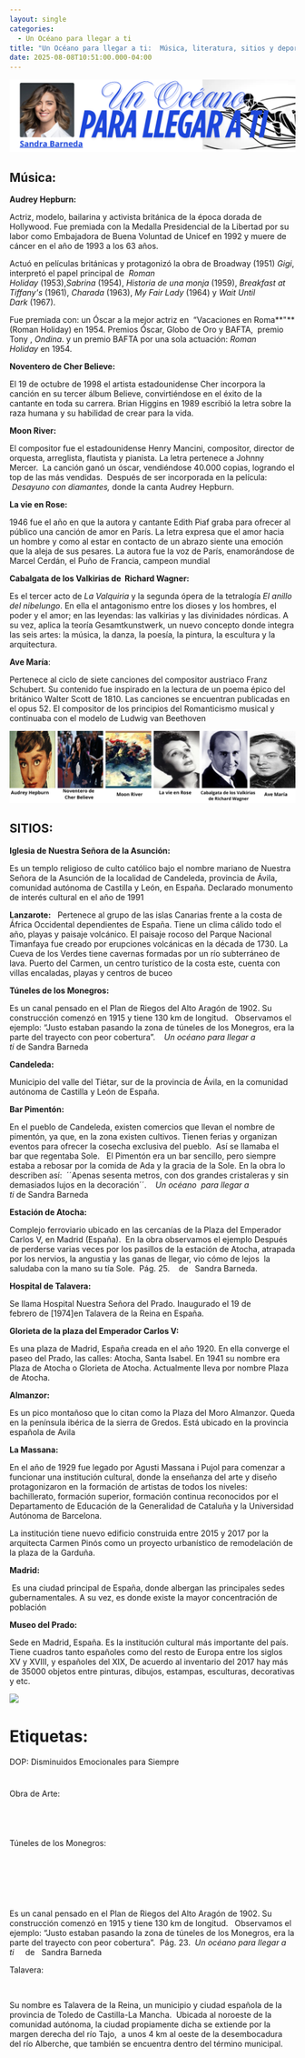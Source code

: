 ```yaml
---
layout: single
categories:
  - Un Océano para llegar a ti
title: "Un Océano para llegar a ti:  Música, literatura, sitios y deporte"
date: 2025-08-08T10:51:00.000-04:00
---
```

![](/assets/img/banner-un-oceano-para-llegar-a-ti.png)

## Música:

**Audrey Hepburn:**

Actriz, modelo, bailarina y activista británica de la época dorada de Hollywood. Fue premiada con la Medalla Presidencial de la Libertad por su labor como Embajadora de Buena Voluntad de Unicef en 1992 y muere de cáncer en el año de 1993 a los 63 años.

Actuó en películas británicas y protagonizó la obra de Broadway (1951) *Gigi*, interpretó el papel principal de  *Roman Holiday* (1953),*Sabrina* (1954), *Historia de una monja* (1959), *Breakfast at Tiffany's* (1961), *Charada* (1963), *My Fair Lady* (1964) y *Wait Until Dark* (1967).

Fue premiada con: un Óscar a la mejor actriz en  “Vacaciones en Roma**"** (Roman Holiday) en 1954. Premios Óscar, Globo de Oro y BAFTA,  premio Tony , *Ondina*. y un premio BAFTA por una sola actuación: *Roman Holiday* en 1954.

**Noventero de Cher Believe:**

El 19 de octubre de 1998 el artista estadounidense Cher incorpora la canción en su tercer álbum Believe, convirtiéndose en el éxito de la cantante en toda su carrera. Brian Higgins en 1989 escribió la letra sobre la raza humana y su habilidad de crear para la vida.

**Moon River:**

El compositor fue el estadounidense Henry Mancini, compositor, director de orquesta, arreglista, flautista y pianista. La letra pertenece a Johnny Mercer.  La canción ganó un óscar, vendiéndose 40.000 copias, logrando el top de las más vendidas.  Después de ser incorporada en la película:  *Desayuno con diamantes,* donde la canta Audrey Hepburn.

**La vie en Rose:**

1946 fue el año en que la autora y cantante Edith Piaf graba para ofrecer al público una canción de amor en París. La letra expresa que el amor hacia un hombre y como al estar en contacto de un abrazo siente una emoción que la aleja de sus pesares. La autora fue la voz de París, enamorándose de Marcel Cerdán, el Puño de Francia, campeon mundial

**Cabalgata de los Valkirias de  Richard Wagner:**

Es el tercer acto de *La Valquiria* y la segunda ópera de la tetralogía *El anillo del nibelungo*. En ella el antagonismo entre los dioses y los hombres, el poder y el amor; en las leyendas: las valkirias y las divinidades nórdicas. A su vez, aplica la teoría Gesamtkunstwerk, un nuevo concepto donde integra las seis artes:
la música, la danza, la poesía, la pintura, la escultura y la arquitectura. 

**Ave María**:

Pertenece al ciclo de siete canciones del compositor austriaco Franz
Schubert. Su contenido fue inspirado en la lectura de un poema épico del británico Walter Scott de 1810. Las canciones se encuentran publicadas en el opus 52. El compositor de los principios del Romanticismo musical y continuaba con el modelo de Ludwig van Beethoven

![](/assets/img/musica-un-oceano-para-llegar-a-ti.png)

## SITIOS:



**Iglesia de Nuestra Señora de la Asunción:** 

Es un templo religioso de culto católico bajo el nombre mariano de Nuestra Señora de la Asunción de la localidad de Candeleda, provincia de Ávila, comunidad autónoma de Castilla y León, en España. Declarado monumento de interés cultural en el año de 1991



**Lanzarote:** 
 
Pertenece al grupo de las islas Canarias frente a la costa de
África Occidental dependientes de España. Tiene un clima cálido todo el año, playas y paisaje volcánico. El paisaje rocoso del Parque Nacional Timanfaya fue creado por erupciones volcánicas en la década de 1730. La Cueva de los Verdes tiene cavernas formadas por un río subterráneo de lava. Puerto del Carmen, un centro turístico de la costa este, cuenta con villas encaladas, playas y centros de buceo


**Túneles de los Monegros:** 

Es un canal pensado en el Plan de Riegos del Alto Aragón de 1902. Su construcción comenzó en 1915 y tiene 130 km de longitud.   Observamos el ejemplo: “Justo estaban pasando la zona de túneles de los Monegros, era la parte del trayecto con peor cobertura”.    *Un océano para llegar a ti* de Sandra Barneda


**Candeleda:** 

Municipio del valle del Tiétar, sur de la provincia de Ávila, en la comunidad autónoma de Castilla y León de España. 

**Bar Pimentón:** 

En el pueblo de Candeleda, existen comercios que llevan el nombre de pimentón, ya que, en la zona existen cultivos. Tienen ferias y organizan eventos para ofrecer la cosecha exclusiva del pueblo.  Así se llamaba el  bar que regentaba Sole.   El Pimentón era un bar sencillo, pero siempre estaba a rebosar por la comida de Ada y la gracia de la Sole. En la obra lo describen así:  ´´Apenas sesenta metros, con dos grandes cristaleras y sin demasiados lujos en la decoración´´.    *Un océano  para llegar a ti* de Sandra Barneda

**Estación de Atocha:** 

Complejo ferroviario ubicado en las cercanías de la Plaza del Emperador Carlos V, en Madrid (España).  En la obra observamos el ejemplo Después de perderse varias veces por los pasillos de la estación de Atocha, atrapada por los nervios, la angustia y las ganas de llegar, vio cómo de lejos  la saludaba con la mano su tía Sole.  Pág. 25.    de   Sandra Barneda.

**Hospital de Talavera:** 

Se llama Hospital Nuestra Señora del Prado. Inaugurado el 19 de febrero de [1974]en Talavera de la Reina en España.

**Glorieta de la plaza del Emperador Carlos V:** 

Es una plaza de Madrid, España creada en el año 1920. En ella
converge el paseo del Prado, las calles: Atocha, Santa Isabel. En 1941 su nombre era Plaza de Atocha o Glorieta de Atocha. Actualmente lleva por nombre Plaza de Atocha.

**Almanzor:** 

Es un pico montañoso que lo citan como la Plaza del Moro
Almanzor. Queda en la península ibérica de la sierra de Gredos. Está ubicado en la provincia española de Avila

**La Massana:**

En el año de 1929 fue legado por Agusti Massana i Pujol
para comenzar a funcionar una institución cultural, donde la enseñanza del arte y diseño protagonizaron en la formación de artistas de todos los niveles: bachillerato, formación superior, formación continua reconocidos por el Departamento de Educación de la Generalidad de Cataluña y la Universidad Autónoma de Barcelona. 

La institución tiene nuevo edificio construida entre 2015
y 2017 por la arquitecta Carmen Pinós como un proyecto urbanístico de
remodelación de la plaza de la Garduña.

**Madrid:** 

 Es una ciudad principal de España, donde albergan las principales sedes gubernamentales. A su vez, es donde existe la mayor concentración de población

**Museo del Prado:**

Sede en Madrid, España. Es la institución cultural más importante del país. Tiene cuadros tanto españoles como del resto de Europa entre los siglos XV y XVIII, y españoles del XIX, De acuerdo al inventario del 2017 hay más de 35000 objetos entre pinturas, dibujos, estampas, esculturas, decorativas y etc. 











![](/assets/img/sitios-de-un-ocesno-para-llegar-a-ti.png)








# Etiquetas:








DOP: Disminuidos Emocionales para Siempre

# 






Obra de Arte:



# 





































 









































Túneles de
los Monegros: 

 

 

 









Es un canal pensado
en el Plan de Riegos del
Alto Aragón de 1902. Su construcción comenzó en 1915 y tiene 130 km de longitud.   Observamos el ejemplo: “Justo
estaban pasando la zona de túneles de los Monegros, era la parte del trayecto
con peor cobertura”.  Pág. 23.  *Un
océano para llegar a ti*     de  
Sandra Barneda






























Talavera: 

 

Su nombre es Talavera de
la Reina, un municipio y ciudad española de la provincia de Toledo de
Castilla-La Mancha.  Ubicada al noroeste de
la comunidad autónoma, la ciudad propiamente dicha se extiende por la margen
derecha del río Tajo, ​ a unos 4 km al oeste de la desembocadura del río
Alberche, que también se encuentra dentro del término municipal.
